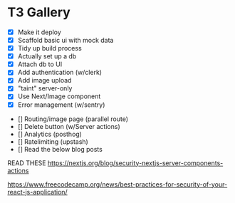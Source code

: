 # T3 Gallery

- [X] Make it deploy
- [X] Scaffold basic ui with mock data
- [X] Tidy up build process
- [X] Actually set up a db
- [X] Attach db to UI
- [X] Add authentication (w/clerk)
- [X] Add image upload
- [X] "taint" server-only
- [X] Use Next/Image component
- [X] Error management (w/sentry)
- [] Routing/image page (parallel route)
- [] Delete button (w/Server actions)
- [] Analytics (posthog)
- [] Ratelimiting (upstash)
- [] Read the below blog posts

READ THESE
https://nextjs.org/blog/security-nextjs-server-components-actions

https://www.freecodecamp.org/news/best-practices-for-security-of-your-react-js-application/